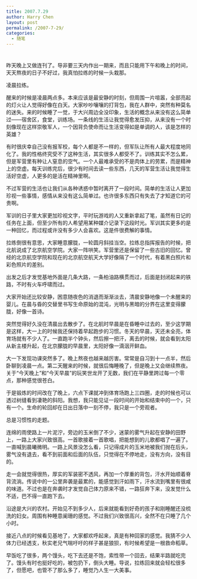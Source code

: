 ```yaml
---
title: 2007.7.29
author: Harry Chen
layout: post
permalink: /2007-7-29/
categories:
  - 随笔
---
```

# 

昨天晚上又做连刊了。导非要三天内作出一期来，而且只能用下午和晚上的时间，天天熬夜的日子不好过，我真怕拉练的时候一头栽那。

凌晨拉练。

醒来的时候是凌晨两点多。本来应该是最安静的时刻，但周围一片喧嚣，全部亮起的灯火让人觉得好像在白天。大家吵吵嚷嚷的打背包，我在人群中，突然有种莫名的迷失。来的时候睡了一觉，于大兴周边全没印象，生活的概念从来没有这么简单过——宿舍区，食堂，训练场。一条线的生活让我觉得愈发压抑，从来没有一个时刻像现在这样崇敬军人，一个因背负使命而让生活变得如是单调的人，该是怎样的英雄？

有时很庆幸自己没有报军校，每个人都是不一样的，但军队让所有人最大程度地同化了。我的性格终究受不了这种生活，其实很多人都受不了。训练其实不怎么累，但是军营里有种让人窒息的空气。一个人最难承受的不是肉体上的劳累，而是精神上的空虚。每天训练完后，很少有时间去读一些东西，几天的军营生活让我觉得生活好空虚，人更多的是活在精神里啊。

不过军营的生活也让我们从各种诱惑中暂时离开了一段时间。简单的生活让人更加珍视一些事情，感情从来没有这么简单过。也许很多东西只有失去了才知道它的可贵啊。

军训的日子里大家更加珍视文字，平时玩游戏的人又重新拿起了笔，虽然有日记的任务在上面，但至少所有的人希望用某种媒介记录下这段时光。军训其实更多的是一种回忆，而过程或许没有多少人会喜欢。这是件很费解的事情。

拉练倒很有意思，大家睡意朦胧，一轮圆月斜挂当空。拉练总指挥报告的时候，把北航说成了北京航空学院。大家一阵哄笑。军营里还是保留了一些古旧的回忆。曾经的北京航空学院和现在的北京航空航天大学好像隔了一个时代，有着黑白照片和彩色照片的差别。

出发之后才发觉基地外面是几条大路，一条柏油路横贯而过，后面是封闭起来的铁路，不时有火车呼啸而过。

大家开始还比较安静，困意随夜色的消退而渐渐淡去，清晨安静地像一个未醒来的婴儿。在晨与昏的交替里书写生命原始的混沌，光明与黑暗的分界在这里变得朦胧，好像一首诗。

突然觉得好久没在清晨出去散步了。在北航时早晨是在昏睡中过去的，至少这学期是这样，大一上的时候我还保持着早起跑步的习惯。冬天的早晨，天还未全亮，体育场就有不少人了。一直跑半个钟头，然后擦一把汗，离去的时候，就会看到太阳从新主楼升起，在北京朦胧的早晨里，太阳好像一滴洇开鲜血。

大一下发现功课突然多了。晚上熬夜也越来越厉害。常常是自习到十一点半，然后卧聊到凌晨一点。第二天醒来的时候，就很后悔睡晚了，但是晚上又会继续熬夜。关于“今天晚上”和“今天早晨”的玩笑世龙开了无数，我们在平静里跨过每一个零点，那种感觉很苍白。

于是锻炼的时间改在了晚上，六点下课就冲到体育场跑上三四圈，走的时候也可以透过树缝看到凄艳的斜阳。我想，我只能见证一段时间的开始和结束中的一个，只有一个。生命的轮回却在日出日落中一刻不停，我只是一个旁观者。

总是习惯性的走题。

连绵的雨使路上一片泥泞，旁边的玉米倒了不少，迷蒙的雾气升起在安静的田野上，一路上大家兴致很高。一首歌接着一首歌唱，把能想到的儿歌都唱了一遍了。一直喊到晨曦微明。一路上风景没怎么看，只记得成片的玉米地被我们抛在后头，雾气没有退去，看不到前面和后面的队伍，只觉得在不停地走，没有方向，没有目的。

走一会就觉得很热，厚实的军装密不透风，再加一个厚重的背包，汗水开始顺着脊背流淌。传说中的一公里奔袭是最累的，能感觉到汗如雨下，汗水流到嘴里有很咸的味道。不过也是在奔袭时才发觉自己体力原来不错，一路狂奔下来，没发觉什么不适，巴不得一直跑下去。

沿途是大兴的农村。开始见不到多少人，后来就能看到好奇的孩子和刚睡醒还没梳洗的妇女。周围有种睡意阑珊的感觉。不过我们兴致很高兴，全然不在只睡了几个小时。

接近八点的时候看见基地了，大家都欢呼起来，真是有种回家的感觉。我猜不少人体力已经透支，秋实老兄气喘吁吁的样子甚是狼狈，有时候希望是一根救命稻草。

早饭吃了很多，两个馒头，吃下去还是不饱，索性带一个回去，结果半路就吃完了。馒头有时也挺好吃的，被包扔下，倒头大睡。导说，拉练回来就会轻松很多了，但愿吧，也管不了那么多了，睡觉乃人生一大美事。